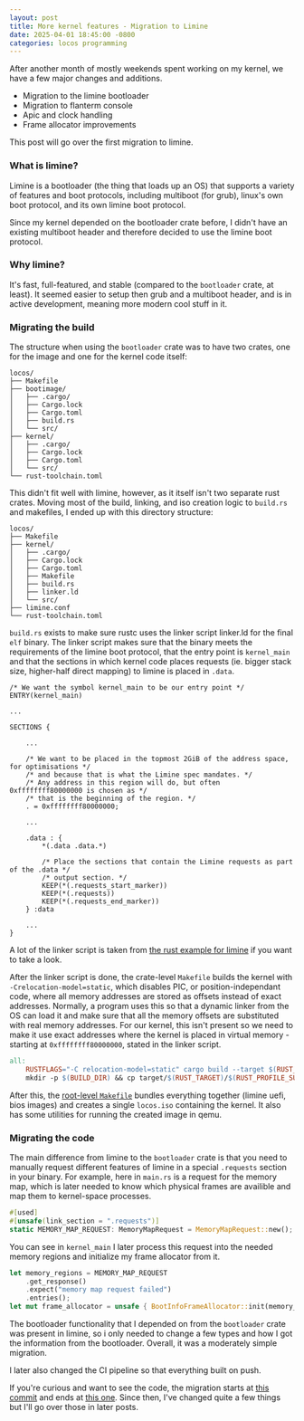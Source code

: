 ```yaml
---
layout: post
title: More kernel features - Migration to Limine
date: 2025-04-01 18:45:00 -0800
categories: locos programming
---
```


After another month of mostly weekends spent working on my kernel, we have a few major changes and additions.
- Migration to the limine bootloader
- Migration to flanterm console
- Apic and clock handling
- Frame allocator improvements

This post will go over the first migration to limine.

### What is limine?

Limine is a bootloader (the thing that loads up an OS) that supports a variety of features and boot protocols, including multiboot (for grub), linux's own boot protocol, and its own limine boot protocol.

Since my kernel depended on the bootloader crate before, I didn't have an existing multiboot header and therefore decided to use the limine boot protocol. 

### Why limine?

It's fast, full-featured, and stable (compared to the `bootloader` crate, at least). It seemed easier to setup then grub and a multiboot header, and is in active development, meaning more modern cool stuff in it.

### Migrating the build

The structure when using the `bootloader` crate was to have two crates, one for the image and one for the kernel code itself:
```
locos/
├── Makefile
├── bootimage/
│   ├── .cargo/
│   ├── Cargo.lock
│   ├── Cargo.toml
│   ├── build.rs
│   └── src/
├── kernel/
│   ├── .cargo/
│   ├── Cargo.lock
│   ├── Cargo.toml
│   └── src/
└── rust-toolchain.toml
```

This didn't fit well with limine, however, as it itself isn't two separate rust crates. Moving most of the build, linking, and iso creation logic to `build.rs` and makefiles, I ended up with this directory structure:

```
locos/
├── Makefile
├── kernel/
│   ├── .cargo/
│   ├── Cargo.lock
│   ├── Cargo.toml
│   ├── Makefile
│   ├── build.rs
│   ├── linker.ld
│   └── src/
├── limine.conf
└── rust-toolchain.toml
```

`build.rs` exists to make sure rustc uses the linker script linker.ld for the final `elf` binary. The linker script makes sure that the binary meets the requirements of the limine boot protocol, that the entry point is `kernel_main` and that the sections in which kernel code places requests (ie. bigger stack size, higher-half direct mapping) to limine is placed in `.data`.

```ld
/* We want the symbol kernel_main to be our entry point */
ENTRY(kernel_main)

...

SECTIONS {

    ...

    /* We want to be placed in the topmost 2GiB of the address space, for optimisations */
    /* and because that is what the Limine spec mandates. */
    /* Any address in this region will do, but often 0xffffffff80000000 is chosen as */
    /* that is the beginning of the region. */
    . = 0xffffffff80000000;

    ...

    .data : {
        *(.data .data.*)

        /* Place the sections that contain the Limine requests as part of the .data */
        /* output section. */
        KEEP(*(.requests_start_marker))
        KEEP(*(.requests))
        KEEP(*(.requests_end_marker))
    } :data
    
    ...
}
```

A lot of the linker script is taken from [the rust example for limine](https://github.com/jasondyoungberg/limine-rust-template/blob/trunk/kernel/linker-x86_64.ld) if you want to take a look.

After the linker script is done, the crate-level `Makefile` builds the kernel with `-Crelocation-model=static`, which disables PIC, or position-independant code, where all memory addresses are stored as offsets instead of exact addresses. Normally, a program uses this so that a dynamic linker from the OS can load it and make sure that all the memory offsets are substituted with real memory addresses. For our kernel, this isn't present so we need to make it use exact addresses where the kernel is placed in virtual memory - starting at `0xffffffff80000000`, stated in the linker script.

```makefile
all:
	RUSTFLAGS="-C relocation-model=static" cargo build --target $(RUST_TARGET) --profile $(RUST_PROFILE)
	mkdir -p $(BUILD_DIR) && cp target/$(RUST_TARGET)/$(RUST_PROFILE_SUBDIR)/kernel $(BUILD_DIR)/$(OUTPUT)
```

After this, the [root-level `Makefile`](https://github.com/Makonede/locos/blob/cdceaa90e001f5a0fe5df2193b7e0d87a6404432/Makefile) bundles everything together (limine uefi, bios images) and creates a single `locos.iso` containing the kernel. It also has some utilities for running the created image in qemu.

### Migrating the code

The main difference from limine to the `bootloader` crate is that you need to manually request different features of limine in a special `.requests` section in your binary. For example, here in `main.rs` is a request for the memory map, which is later needed to know which physical frames are availible and map them to kernel-space processes.

```rs
#[used]
#[unsafe(link_section = ".requests")]
static MEMORY_MAP_REQUEST: MemoryMapRequest = MemoryMapRequest::new();
```

You can see in `kernel_main` I later process this request into the needed memory regions and initialize my frame allocator from it.

```rs
let memory_regions = MEMORY_MAP_REQUEST
    .get_response()
    .expect("memory map request failed")
    .entries();
let mut frame_allocator = unsafe { BootInfoFrameAllocator::init(memory_regions) };
```

The bootloader functionality that I depended on from the `bootloader` crate was present in limine, so i only needed to change a few types and how I got the information from the bootloader. Overall, it was a moderately simple migration.

I later also changed the CI pipeline so that everything built on push.

If you're curious and want to see the code, the migration starts at [this commit](https://github.com/Makonede/locos/commit/67300a5ac43aa9f5099cfc4e9e41928ccafdc931) and ends at [this one](https://github.com/Makonede/locos/commit/87b4f67be7dc2348d798a580fdde70f4a6300204). Since then, I've changed quite a few things but I'll go over those in later posts.